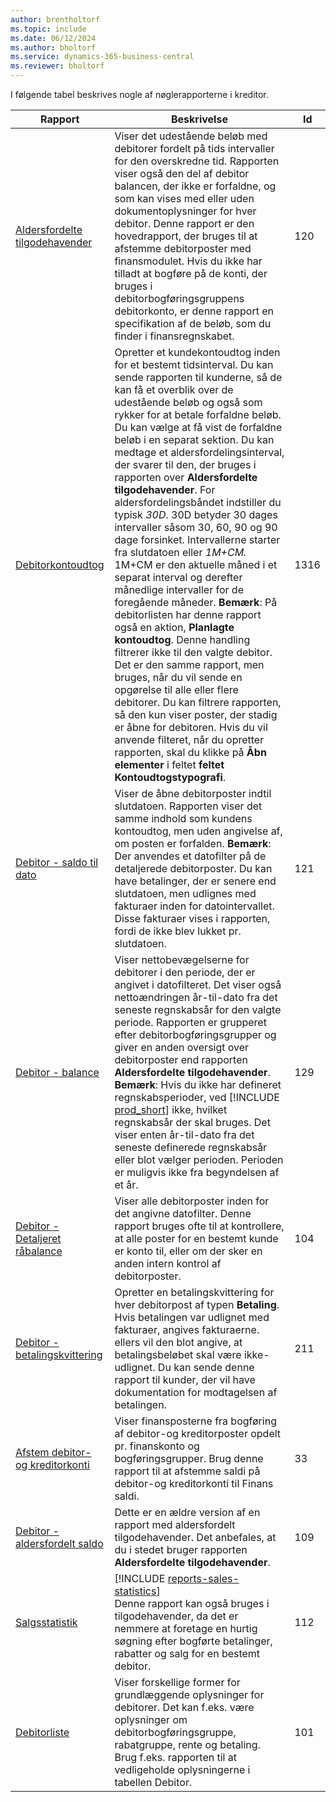```yaml
---
author: brentholtorf
ms.topic: include
ms.date: 06/12/2024
ms.author: bholtorf
ms.service: dynamics-365-business-central
ms.reviewer: bholtorf
---
```


I følgende tabel beskrives nogle af nøglerapporterne i kreditor.

| Rapport | Beskrivelse | Id |
|--|--|--|
| [Aldersfordelte tilgodehavender](https://businesscentral.dynamics.com?report=120) | Viser det udestående beløb med debitorer fordelt på tids intervaller for den overskredne tid. Rapporten viser også den del af debitor balancen, der ikke er forfaldne, og som kan vises med eller uden dokumentoplysninger for hver debitor. Denne rapport er den hovedrapport, der bruges til at afstemme debitorposter med finansmodulet. Hvis du ikke har tilladt at bogføre på de konti, der bruges i debitorbogføringsgruppens debitorkonto, er denne rapport en specifikation af de beløb, som du finder i finansregnskabet. | 120 |
| [Debitorkontoudtog](https://businesscentral.dynamics.com?report=1316) | Opretter et kundekontoudtog inden for et bestemt tidsinterval. Du kan sende rapporten til kunderne, så de kan få et overblik over de udestående beløb og også som rykker for at betale forfaldne beløb. Du kan vælge at få vist de forfaldne beløb i en separat sektion. Du kan medtage et aldersfordelingsinterval, der svarer til den, der bruges i rapporten over **Aldersfordelte tilgodehavender**. For aldersfordelingsbåndet indstiller du typisk *30D*. 30D betyder 30 dages intervaller såsom 30, 60, 90 og 90 dage forsinket. Intervallerne starter fra slutdatoen eller *1M+CM.* 1M+CM er den aktuelle måned i et separat interval og derefter månedlige intervaller for de foregående måneder. **Bemærk**: På debitorlisten har denne rapport også en aktion, **Planlagte kontoudtog**. Denne handling filtrerer ikke til den valgte debitor. Det er den samme rapport, men bruges, når du vil sende en opgørelse til alle eller flere debitorer. Du kan filtrere rapporten, så den kun viser poster, der stadig er åbne for debitoren. Hvis du vil anvende filteret, når du opretter rapporten, skal du klikke på **Åbn elementer** i feltet **feltet Kontoudtogstypografi**. | 1316 |
| [Debitor - saldo til dato](https://businesscentral.dynamics.com?report=121) | Viser de åbne debitorposter indtil slutdatoen. Rapporten viser det samme indhold som kundens kontoudtog, men uden angivelse af, om posten er forfalden. **Bemærk**: Der anvendes et datofilter på de detaljerede debitorposter. Du kan have betalinger, der er senere end slutdatoen, men udlignes med fakturaer inden for datointervallet. Disse fakturaer vises i rapporten, fordi de ikke blev lukket pr. slutdatoen. | 121 | 
| [Debitor - balance](https://businesscentral.dynamics.com?report=129) | Viser nettobevægelserne for debitorer i den periode, der er angivet i datofilteret. Det viser også nettoændringen år-til-dato fra det seneste regnskabsår for den valgte periode. Rapporten er grupperet efter debitorbogføringsgrupper og giver en anden oversigt over debitorposter end rapporten **Aldersfordelte tilgodehavender**. **Bemærk**: Hvis du ikke har defineret regnskabsperioder, ved [!INCLUDE [prod_short](prod_short.md)] ikke, hvilket regnskabsår der skal bruges. Det viser enten år-til-dato fra det seneste definerede regnskabsår eller blot vælger perioden. Perioden er muligvis ikke fra begyndelsen af et år.| 129 |
| [Debitor - Detaljeret råbalance](https://businesscentral.dynamics.com?report=104) | Viser alle debitorposter inden for det angivne datofilter. Denne rapport bruges ofte til at kontrollere, at alle poster for en bestemt kunde er konto til, eller om der sker en anden intern kontrol af debitorposter. | 104 |
| [Debitor - betalingskvittering](https://businesscentral.dynamics.com?report=211) | Opretter en betalingskvittering for hver debitorpost af typen **Betaling**. Hvis betalingen var udlignet med fakturaer, angives fakturaerne. ellers vil den blot angive, at betalingsbeløbet skal være ikke-udlignet. Du kan sende denne rapport til kunder, der vil have dokumentation for modtagelsen af betalingen.| 211 |
| [Afstem debitor- og kreditorkonti](https://businesscentral.dynamics.com?report=33) | Viser finansposterne fra bogføring af debitor-og kreditorposter opdelt pr. finanskonto og bogføringsgrupper. Brug denne rapport til at afstemme saldi på debitor-og kreditorkonti til Finans saldi. | 33 |
| [Debitor - aldersfordelt saldo](https://businesscentral.dynamics.com?report=109)| Dette er en ældre version af en rapport med aldersfordelt tilgodehavender. Det anbefales, at du i stedet bruger rapporten **Aldersfordelte tilgodehavender**. | 109 |
| [Salgsstatistik](https://businesscentral.dynamics.com?report=112) | [!INCLUDE [reports-sales-statistics](reports-sales-statistics.md)]<br>Denne rapport kan også bruges i tilgodehavender, da det er nemmere at foretage en hurtig søgning efter bogførte betalinger, rabatter og salg for en bestemt debitor.| 112 |
| [Debitorliste](https://businesscentral.dynamics.com?report=101) | Viser forskellige former for grundlæggende oplysninger for debitorer. Det kan f.eks. være oplysninger om debitorbogføringsgruppe, rabatgruppe, rente og betaling. Brug f.eks. rapporten til at vedligeholde oplysningerne i tabellen Debitor.| 101 |